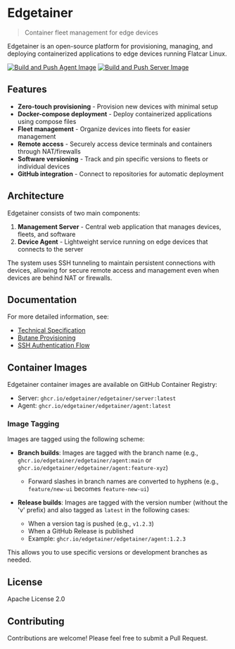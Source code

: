 # Edgetainer

> Container fleet management for edge devices

Edgetainer is an open-source platform for provisioning, managing, and deploying containerized applications to edge devices running Flatcar Linux.

[![Build and Push Agent Image](https://github.com/edgetainer/edgetainer/actions/workflows/build-agent.yml/badge.svg)](https://github.com/edgetainer/edgetainer/actions/workflows/build-agent.yml)
[![Build and Push Server Image](https://github.com/edgetainer/edgetainer/actions/workflows/build-server.yml/badge.svg)](https://github.com/edgetainer/edgetainer/actions/workflows/build-server.yml)

## Features

- **Zero-touch provisioning** - Provision new devices with minimal setup
- **Docker-compose deployment** - Deploy containerized applications using compose files
- **Fleet management** - Organize devices into fleets for easier management
- **Remote access** - Securely access device terminals and containers through NAT/firewalls
- **Software versioning** - Track and pin specific versions to fleets or individual devices
- **GitHub integration** - Connect to repositories for automatic deployment

## Architecture

Edgetainer consists of two main components:

1. **Management Server** - Central web application that manages devices, fleets, and software
2. **Device Agent** - Lightweight service running on edge devices that connects to the server

The system uses SSH tunneling to maintain persistent connections with devices, allowing for secure remote access and management even when devices are behind NAT or firewalls.

## Documentation

For more detailed information, see:

- [Technical Specification](technical-spec.md)
- [Butane Provisioning](docs/butane-provisioning.md)
- [SSH Authentication Flow](docs/ssh-auth-flow.md)

## Container Images

Edgetainer container images are available on GitHub Container Registry:

- Server: `ghcr.io/edgetainer/edgetainer/server:latest`
- Agent: `ghcr.io/edgetainer/edgetainer/agent:latest`

### Image Tagging

Images are tagged using the following scheme:

- **Branch builds**: Images are tagged with the branch name (e.g., `ghcr.io/edgetainer/edgetainer/agent:main` or `ghcr.io/edgetainer/edgetainer/agent:feature-xyz`)
  - Forward slashes in branch names are converted to hyphens (e.g., `feature/new-ui` becomes `feature-new-ui`)

- **Release builds**: Images are tagged with the version number (without the 'v' prefix) and also tagged as `latest` in the following cases:
  - When a version tag is pushed (e.g., `v1.2.3`) 
  - When a GitHub Release is published
  - Example: `ghcr.io/edgetainer/edgetainer/agent:1.2.3`

This allows you to use specific versions or development branches as needed.

## License

Apache License 2.0

## Contributing

Contributions are welcome! Please feel free to submit a Pull Request.
